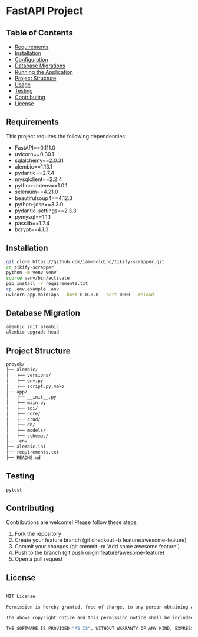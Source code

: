 # FastAPI Project

## Table of Contents

- [Requirements](#requirements)
- [Installation](#installation)
- [Configuration](#configuration)
- [Database Migrations](#database-migrations)
- [Running the Application](#running-the-application)
- [Project Structure](#project-structure)
- [Usage](#usage)
- [Testing](#testing)
- [Contributing](#contributing)
- [License](#license)

## Requirements

This project requires the following dependencies:

- FastAPI==0.111.0
- uvicorn==0.30.1
- sqlalchemy==2.0.31
- alembic==1.13.1
- pydantic==2.7.4
- mysqlclient==2.2.4
- python-dotenv==1.0.1
- selenium==4.21.0
- beautifulsoup4==4.12.3
- python-jose==3.3.0
- pydantic-settings==2.3.3
- pymysql==1.1.1
- passlib==1.7.4
- bcrypt==4.1.3

## Installation

```bash
git clone https://github.com/iam-holding/tikify-scrapper.git
cd tikify-scrapper
python -m venv venv
source venv/bin/activate  
pip install -r requirements.txt
cp .env.example .env
uvicorn app.main:app --host 0.0.0.0 --port 8000 --reload
```

## Database Migration

```bash
alembic init alembic
alembic upgrade head
```

## Project Structure

```bash
proyek/
├── alembic/
│   ├── versions/
│   ├── env.py
│   ├── script.py.mako
├── app/
│   ├── __init__.py
│   ├── main.py
│   ├── api/
│   ├── core/
│   ├── crud/
│   ├── db/
│   ├── models/
│   ├── schemas/
├── .env
├── alembic.ini
├── requirements.txt
├── README.md

```

## Testing

```bash
pytest
```

## Contributing

Contributions are welcome! Please follow these steps:
1. Fork the repository
2. Create your feature branch (git checkout -b feature/awesome-feature)
3. Commit your changes (git commit -m 'Add some awesome feature')
4. Push to the branch (git push origin feature/awesome-feature)
5. Open a pull request

## License

```bash

MIT License

Permission is hereby granted, free of charge, to any person obtaining a copy of this software and associated documentation files (the "Software"), to deal in the Software without restriction, including without limitation the rights to use, copy, modify, merge, publish, distribute, sublicense, and/or sell copies of the Software, and to permit persons to whom the Software is furnished to do so, subject to the following conditions:

The above copyright notice and this permission notice shall be included in all copies or substantial portions of the Software.

THE SOFTWARE IS PROVIDED "AS IS", WITHOUT WARRANTY OF ANY KIND, EXPRESS OR IMPLIED, INCLUDING BUT NOT LIMITED TO THE WARRANTIES OF MERCHANTABILITY, FITNESS FOR A PARTICULAR PURPOSE AND NONINFRINGEMENT. IN NO EVENT SHALL THE AUTHORS OR COPYRIGHT HOLDERS BE LIABLE FOR ANY CLAIM, DAMAGES OR OTHER LIABILITY, WHETHER IN AN ACTION OF CONTRACT, TORT OR OTHERWISE, ARISING FROM, OUT OF OR IN CONNECTION WITH THE SOFTWARE OR THE USE OR OTHER DEALINGS IN THE SOFTWARE.

```